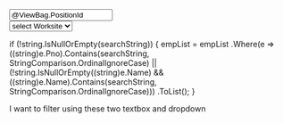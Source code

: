 <div class="col-md-3">
				<input type="text" name="PositionId" class="form-control" value="@ViewBag.PositionId" placeholder="Position ID." autocomplete="off" />
</div>


<div class="col-md-3">
				 <select  asp-items="@ViewBag.WorksiteDDList" class="form-control custom-select" name="WorksiteName">
							<option value="">select Worksite</option>
						</select>
            </div>



if (!string.IsNullOrEmpty(searchString))
{
    empList = empList
        .Where(e => ((string)e.Pno).Contains(searchString, StringComparison.OrdinalIgnoreCase)
                 || (!string.IsNullOrEmpty((string)e.Name) && ((string)e.Name).Contains(searchString, StringComparison.OrdinalIgnoreCase)))
        .ToList();
}

I want to filter using these two textbox and dropdown 
